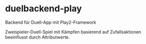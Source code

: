 # duelbackend-play
Backend für Duell-App mit Play2-Framework

Zweispieler-Duell-Spiel mit Kämpfen basierend auf Zufallsaktionen beeinflusst durch Attributwerte.
